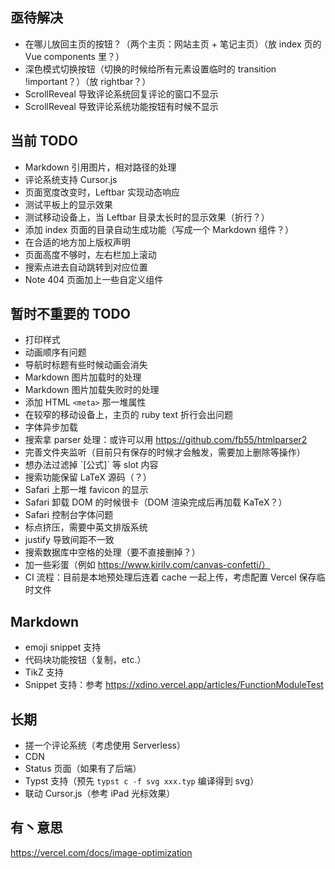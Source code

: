 ## 亟待解决

 - 在哪儿放回主页的按钮？（两个主页：网站主页 + 笔记主页）（放 index 页的 Vue components 里？）
 - 深色模式切换按钮（切换的时候给所有元素设置临时的 transition !important？）（放 rightbar？）
 - ScrollReveal 导致评论系统回复评论的窗口不显示
 - ScrollReveal 导致评论系统功能按钮有时候不显示

## 当前 TODO

 - Markdown 引用图片，相对路径的处理
 - 评论系统支持 Cursor.js
 - 页面宽度改变时，Leftbar 实现动态响应
 - 测试平板上的显示效果
 - 测试移动设备上，当 Leftbar 目录太长时的显示效果（折行？）
 - 添加 index 页面的目录自动生成功能（写成一个 Markdown 组件？）
 - 在合适的地方加上版权声明
 - 页面高度不够时，左右栏加上滚动
 - 搜索点进去自动跳转到对应位置
 - Note 404 页面加上一些自定义组件

## 暂时不重要的 TODO

 - 打印样式
 - 动画顺序有问题
 - 导航时标题有些时候动画会消失
 - Markdown 图片加载时的处理
 - Markdown 图片加载失败时的处理
 - 添加 HTML `<meta>` 那一堆属性 
 - 在较窄的移动设备上，主页的 ruby text 折行会出问题
 - 字体异步加载
 - 搜索拿 parser 处理：或许可以用 https://github.com/fb55/htmlparser2
 - 完善文件夹监听（目前只有保存的时候才会触发，需要加上删除等操作）
 - 想办法过滤掉 \`[公式]\` 等 slot 内容
 - 搜索功能保留 LaTeX 源码（？）
 - Safari 上那一堆 favicon 的显示
 - Safari 卸载 DOM 的时候很卡（DOM 渲染完成后再加载 KaTeX？）
 - Safari 控制台字体问题
 - 标点挤压，需要中英文排版系统
 - justify 导致间距不一致
 - 搜索数据库中空格的处理（要不直接删掉？）
 - 加一些彩蛋（例如 https://www.kirilv.com/canvas-confetti/）
 - CI 流程：目前是本地预处理后连着 cache 一起上传，考虑配置 Vercel 保存临时文件

## Markdown

 - emoji snippet 支持
 - 代码块功能按钮（复制，etc.）
 - TikZ 支持
 - Snippet 支持：参考 https://xdino.vercel.app/articles/FunctionModuleTest

## 长期

 - 搓一个评论系统（考虑使用 Serverless）
 - CDN
 - Status 页面（如果有了后端）
 - Typst 支持（预先 `typst c -f svg xxx.typ` 编译得到 svg）
 - 联动 Cursor.js（参考 iPad 光标效果）

## 有丶意思

https://vercel.com/docs/image-optimization

